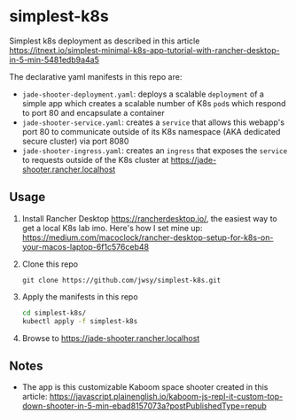 # simplest-k8s
Simplest k8s deployment as described in this article https://itnext.io/simplest-minimal-k8s-app-tutorial-with-rancher-desktop-in-5-min-5481edb9a4a5

The declarative yaml manifests in this repo are:
* `jade-shooter-deployment.yaml`: deploys a scalable `deployment` of a simple app which creates a scalable number of K8s `pod`s which respond to port 80 and encapsulate a container 
* `jade-shooter-service.yaml`: creates a `service` that allows this webapp's port 80 to communicate outside of its K8s namespace (AKA dedicated secure cluster) via port 8080
* `jade-shooter-ingress.yaml`: creates an `ingress` that exposes the `service` to requests outside of the K8s cluster at https://jade-shooter.rancher.localhost

## Usage
1. Install Rancher Desktop https://rancherdesktop.io/, the easiest way to get a local K8s lab imo. Here's how I set mine up: https://medium.com/macoclock/rancher-desktop-setup-for-k8s-on-your-macos-laptop-6f1c576ceb48

2. Clone this repo 

    ```
    git clone https://github.com/jwsy/simplest-k8s.git
    ```

3. Apply the manifests in this repo 
 
    ```bash
    cd simplest-k8s/
    kubectl apply -f simplest-k8s
    ```

4. Browse to https://jade-shooter.rancher.localhost
    

## Notes
* The app is this customizable Kaboom space shooter created in this article: https://javascript.plainenglish.io/kaboom-js-repl-it-custom-top-down-shooter-in-5-min-ebad8157073a?postPublishedType=repub
